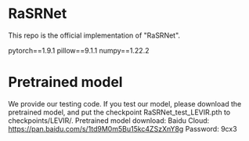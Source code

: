# RaSRNet

This repo is the official implementation of "RaSRNet".

pytorch==1.9.1 pillow==9.1.1 numpy==1.22.2

# Pretrained model
We provide our testing code. If you test our model, please download the pretrained model, and put the checkpoint RaSRNet_test_LEVIR.pth to checkpoints/LEVIR/.
Pretrained model download:
Baidu Cloud: https://pan.baidu.com/s/1td9M0m5Bu15kc4ZSzXnY8g   Password: 9cx3
